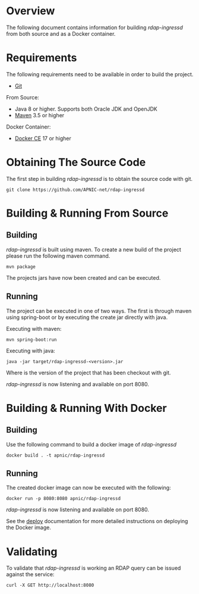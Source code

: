 # Overview
The following document contains information for building *rdap-ingressd* from
both source and as a Docker container.

# Requirements
The following requirements need to be available in order to build the project.

- [Git](https://git-scm.com/)

From Source:

- Java 8 or higher. Supports both Oracle JDK and OpenJDK
- [Maven](https://maven.apache.org/) 3.5 or higher

Docker Container:

- [Docker CE](https://www.docker.com/community-edition) 17 or higher

# Obtaining The Source Code

The first step in building *rdap-ingressd* is to obtain the source code with
git.

```
git clone https://github.com/APNIC-net/rdap-ingressd
```

# Building & Running From Source

## Building
*rdap-ingressd* is built using maven. To create a new build of the project
please run the following maven command.

```
mvn package
```

The projects jars have now been created and can be executed.

## Running
The project can be executed in one of two ways. The first is through maven using
spring-boot or by executing the create jar directly with java.

Executing with maven:

```
mvn spring-boot:run
```

Executing with java:

```
java -jar target/rdap-ingressd-<version>.jar
```
Where <version> is the version of the project that has been checkout with git.

*rdap-ingressd* is now listening and available on port 8080.

# Building & Running With Docker

## Building
Use the following command to build a docker image of *rdap-ingressd*

```
docker build . -t apnic/rdap-ingressd
```

## Running
The created docker image can now be executed with the following:

```
docker run -p 8080:8080 apnic/rdap-ingressd
```

*rdap-ingressd* is now listening and available on port 8080.

See the [deploy](deploy.md) documentation for more detailed instructions on
deploying the Docker image.

# Validating
To validate that *rdap-ingressd* is working an RDAP query can be issued against
the service:

```
curl -X GET http://localhost:8080
```
